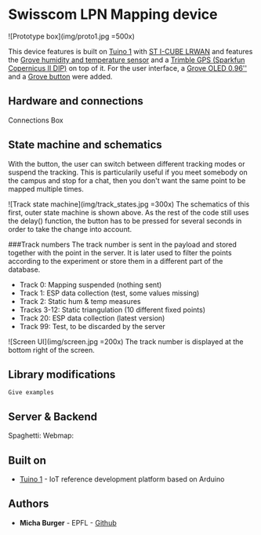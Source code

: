 # Swisscom LPN Mapping device

![Prototype box](img/proto1.jpg =500x)

This device features is built on [Tuino 1](www.tuino.io) with [ST I-CUBE LRWAN](https://github.com/gimasi/GMX_LR1_AT_MODEM) and features the [Grove humidity and temperature sensor](http://wiki.seeed.cc/Grove-Temperature_and_Humidity_Sensor_Pro/) and a [Trimble GPS (Sparkfun Copernicus II DIP)](https://www.sparkfun.com/products/11858?_ga=2.245291909.129632425.1521044459-524054582.1519123891) on top of it. For the user interface, a [Grove OLED 0.96''](http://wiki.seeed.cc/Grove-OLED_Display_0.96inch/) and a [Grove button](http://wiki.seeed.cc/Grove-Button/) were added. 

## Hardware and connections
Connections
Box


## State machine and schematics

With the button, the user can switch between different tracking modes or suspend the tracking. This is particularily useful if you meet somebody on the campus and stop for a chat, then you don't want the same point to be mapped multiple times.

![Track state machine](img/track_states.jpg =300x)
The schematics of this first, outer state machine is shown above. As the rest of the code still uses the delay() function, the button has to be pressed for several seconds in order to take the change into account. 

###Track numbers
The track number is sent in the payload and stored together with the point in the server. It is later used to filter the points according to the experiment or store them in a different part of the database.
* Track 0: Mapping suspended (nothing sent)
* Track 1: ESP data collection (test, some values missing)
* Track 2: Static hum & temp measures
* Tracks 3-12: Static triangulation (10 different fixed points)
* Track 20: ESP data collection (latest version)
* Track 99: Test, to be discarded by the server

![Screen UI](img/screen.jpg =200x)
The track number is displayed at the bottom right of the screen.

## Library modifications

```
Give examples
```

## Server & Backend

Spaghetti:
Webmap:


## Built on

* [Tuino 1](https://tuino.io) - IoT reference development platform based on Arduino


## Authors

* **Micha Burger** - EPFL - [Github](https://github.com/michaburger)